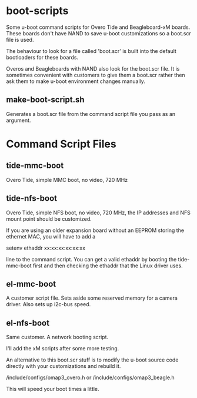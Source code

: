   boot-scripts
=======

Some u-boot command scripts for Overo Tide and Beagleboard-xM boards. These 
boards don't have NAND to save u-boot customizations so a boot.scr file is used.

The behaviour to look for a file called 'boot.scr' is built into the default
bootloaders for these boards.

Overos and Beagleboards with NAND also look for the boot.scr file. It is sometimes
convenient with customers to give them a boot.scr rather then ask them to make
u-boot environment changes manually.


make-boot-script.sh
------
Generates a boot.scr file from the command script file you
pass as an argument.


Command Script Files
=======


tide-mmc-boot 
------
Overo Tide, simple MMC boot, no video, 720 MHz


tide-nfs-boot
------
Overo Tide, simple NFS boot, no video, 720 MHz, the IP addresses
and NFS mount point should be customized. 

If you are using an older expansion board without an EEPROM storing the
ethernet MAC, you will have to add a

setenv ethaddr xx:xx:xx:xx:xx:xx 

line to the command script. You can get a valid ethaddr by booting the
tide-mmc-boot first and then checking the ethaddr that the Linux driver
uses.


el-mmc-boot
------
A customer script file. Sets aside some reserved memory for a camera 
driver. Also sets up i2c-bus speed.


el-nfs-boot
------
Same customer. A network booting script.


I'll add the xM scripts after some more testing.

An alternative to this boot.scr stuff is to modify the u-boot source code
directly with your customizations and rebuild it.

<u-boot-src>/include/configs/omap3_overo.h 
or 
<u-boot-src>/include/configs/omap3_beagle.h 


This will speed your boot times a little.


